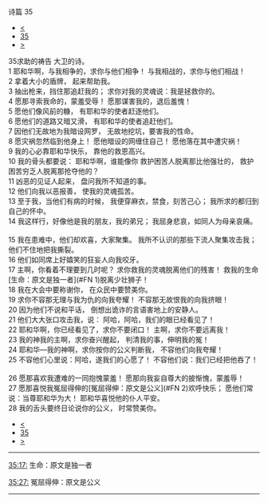 ﻿





 诗篇 35




* [<](bible/PSA034.md)
* [35](bible/PSA.md)
* [>](bible/PSA036.md)



 
35求助的祷告 大卫的诗。  
1 耶和华啊，与我相争的，求你与他们相争！ 与我相战的，求你与他们相战！  
2 拿着大小的盾牌， 起来帮助我。  
3 抽出枪来，挡住那追赶我的； 求你对我的灵魂说：我是拯救你的。     
4 愿那寻索我命的，蒙羞受辱！ 愿那谋害我的，退后羞愧！  
5 愿他们像风前的糠， 有耶和华的使者赶逐他们。  
6 愿他们的道路又暗又滑， 有耶和华的使者追赶他们。     
7 因他们无故地为我暗设网罗， 无故地挖坑，要害我的性命。  
8 愿灾祸忽然临到他身上！ 愿他暗设的网缠住自己！ 愿他落在其中遭灾祸！     
9 我的心必靠耶和华快乐， 靠他的救恩高兴。  
10 我的骨头都要说： 耶和华啊，谁能像你 救护困苦人脱离那比他强壮的， 救护困苦穷乏人脱离那抢夺他的？     
11 凶恶的见证人起来， 盘问我所不知道的事。  
12 他们向我以恶报善， 使我的灵魂孤苦。  
13 至于我，当他们有病的时候， 我便穿麻衣，禁食，刻苦己心； 我所求的都归到自己的怀中。  
14 我这样行，好像他是我的朋友，我的弟兄； 我屈身悲哀，如同人为母亲哀痛。     
15 我在患难中，他们却欢喜，大家聚集。 我所不认识的那些下流人聚集攻击我； 他们不住地把我撕裂。  
16 他们如同席上好嬉笑的狂妄人向我咬牙。     
17 主啊，你看着不理要到几时呢？ 求你救我的灵魂脱离他们的残害！ 救我的生命[生命：原文是独一者](#FN
1)脱离少壮狮子！  
18 我在大会中要称谢你， 在众民中要赞美你。     
19 求你不容那无理与我为仇的向我夸耀！ 不容那无故恨我的向我挤眼！  
20 因为他们不说和平话， 倒想出诡诈的言语害地上的安静人。  
21 他们大大张口攻击我，说： 阿哈，阿哈，我们的眼已经看见了！     
22 耶和华啊，你已经看见了，求你不要闭口！ 主啊，求你不要远离我！  
23 我的神我的主啊，求你奋兴醒起， 判清我的事，伸明我的冤！  
24 耶和华—我的神啊，求你按你的公义判断我， 不容他们向我夸耀！  
25 不容他们心里说：阿哈，遂我们的心愿了！ 不容他们说：我们已经把他吞了！     
26 愿那喜欢我遭难的一同抱愧蒙羞！ 愿那向我妄自尊大的披惭愧，蒙羞辱！  
27 愿那喜悦我冤屈得伸的[冤屈得伸：原文是公义](#FN
2)欢呼快乐； 愿他们常说：当尊耶和华为大！ 耶和华喜悦他的仆人平安。  
28 我的舌头要终日论说你的公义， 时常赞美你。 
* [<](bible/PSA034.md)
* [35](bible/PSA.md)
* [>](bible/PSA036.md)





---


[35:17:](#V17)
生命：原文是独一者


[35:27:](#V27)
冤屈得伸：原文是公义




---









